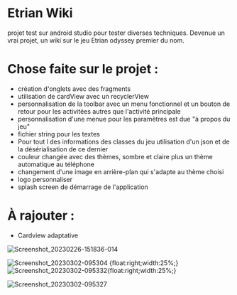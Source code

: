 # Etrian Wiki
projet test sur android studio pour tester diverses techniques. Devenue un vrai projet, un wiki sur le jeu Etrian odyssey premier du nom.

# Chose faite sur le projet :

- création d'onglets avec des fragments
- utilisation de cardView avec un recyclerView
- personnalisation de la toolbar avec un menu fonctionnel et un bouton de retour pour les activitées autres que l'activité principale
- personnalisation d'une menue pour les paramètres est due "à propos du jeu"
- fichier string pour les textes
- Pour tout l des informations des classes du jeu utilisation d'un json et de la désérialisation de ce dernier 
- couleur changée avec des thèmes, sombre et claire plus un thème automatique au téléphone
- changement d'une image en arrière-plan qui s'adapte au thème choisi 
- logo personnaliser
- splash screen de démarrage de l'application

# À rajouter :

- Cardview adaptative


![Screenshot_20230226-151836-014](https://user-images.githubusercontent.com/77006808/222380883-3b1e960d-1898-41e9-98c5-dc34051219ea.png)


![Screenshot_20230302-095304](https://user-images.githubusercontent.com/77006808/222380919-10d00de9-fc20-47da-830e-3d794dcfd1a6.png) {float:right;width:25%;} ![Screenshot_20230302-095332](https://user-images.githubusercontent.com/77006808/222380929-4c8ab2e0-66fc-42d9-8630-2b5a41aeb42a.png){float:right;width:25%;}

![Screenshot_20230302-095327](https://user-images.githubusercontent.com/77006808/222380926-40ea2556-3128-44b8-959e-31ebd6834f7e.png)


